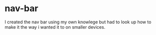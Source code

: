 # nav-bar
I created the nav bar using my own knowlege but had to look up how to make it the way i wanted it to on smaller devices.

